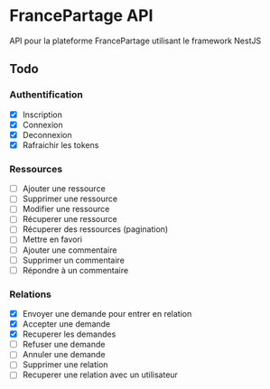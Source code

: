 # FrancePartage API

API pour la plateforme FrancePartage utilisant le framework NestJS

## Todo

### Authentification

- [x] Inscription
- [x] Connexion
- [x] Deconnexion
- [x] Rafraichir les tokens

### Ressources

- [ ] Ajouter une ressource
- [ ] Supprimer une ressource
- [ ] Modifier une ressource
- [ ] Récuperer une ressource
- [ ] Récuperer des ressources (pagination)
- [ ] Mettre en favori
- [ ] Ajouter une commentaire
- [ ] Supprimer un commentaire
- [ ] Répondre à un commentaire

### Relations

- [x] Envoyer une demande pour entrer en relation
- [x] Accepter une demande
- [x] Recuperer les demandes 
- [ ] Refuser une demande
- [ ] Annuler une demande
- [ ] Supprimer une relation
- [ ] Recuperer une relation avec un utilisateur